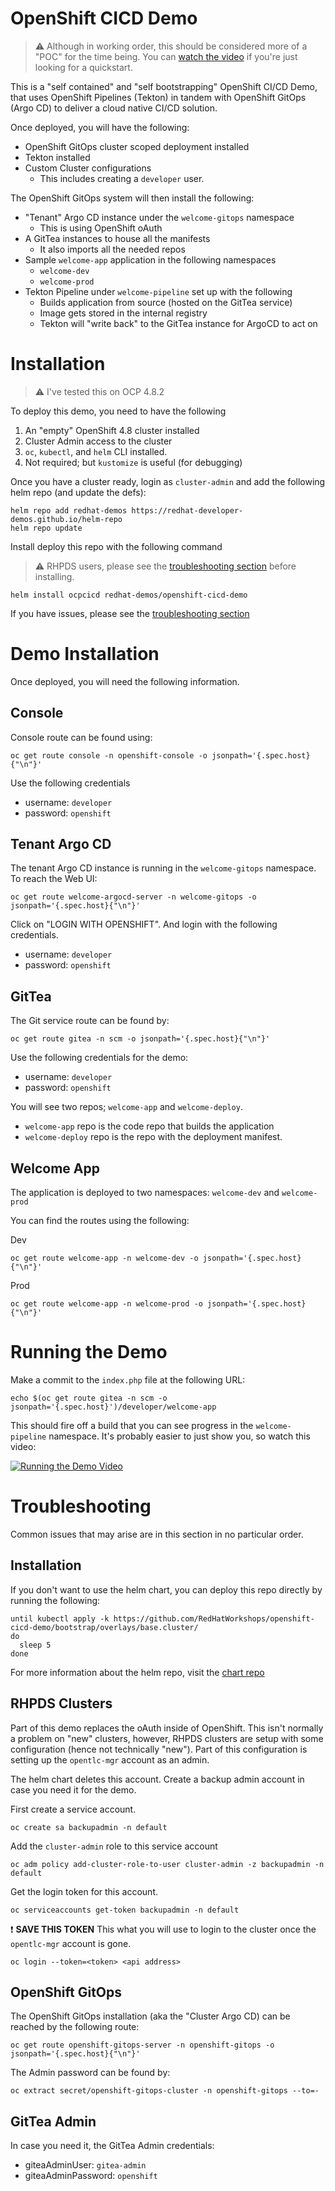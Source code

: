 # OpenShift CICD Demo

> :warning: Although in working order, this should be
> considered more of a "POC" for the time being. You can [watch the video](http://www.youtube.com/watch?v=LLYNn0kieOg)
> if you're just looking for a quickstart.

This is a "self contained" and "self bootstrapping" OpenShift CI/CD Demo,
that uses OpenShift Pipelines (Tekton) in tandem with OpenShift GitOps
(Argo CD) to deliver a cloud native CI/CD solution.

Once deployed, you will have the following:

* OpenShift GitOps cluster scoped deployment installed
* Tekton installed
* Custom Cluster configurations
  * This includes creating a `developer` user.

The OpenShift GitOps system will then install the following:

* "Tenant" Argo CD instance under the `welcome-gitops` namespace
  * This is using OpenShift oAuth
* A GitTea instances to house all the manifests
  * It also imports all the needed repos
* Sample `welcome-app` application in the following namespaces
  * `welcome-dev`
  * `welcome-prod`
* Tekton Pipeline under `welcome-pipeline` set up with the following
  * Builds application from source (hosted on the GitTea service)
  * Image gets stored in the internal registry
  * Tekton will "write back" to the GitTea instance for ArgoCD to act on

# Installation

> :warning: I've tested this on OCP 4.8.2

To deploy this demo, you need to have the following

1. An "empty" OpenShift 4.8 cluster installed
2. Cluster Admin access to the cluster
3. `oc`, `kubectl`, and `helm` CLI installed.
4. Not required; but `kustomize` is useful (for debugging)

Once you have a cluster ready, login as `cluster-admin` and add the
following helm repo (and update the defs):

```shell
helm repo add redhat-demos https://redhat-developer-demos.github.io/helm-repo
helm repo update
```

Install deploy this repo with the following command

> :warning: RHPDS users, please see the [troubleshooting section](#rhpds-clusters) before installing.

```shell
helm install ocpcicd redhat-demos/openshift-cicd-demo
```

If you have issues, please see the [troubleshooting section](#troubleshooting)

# Demo Installation

Once deployed, you will need the following information.

## Console

Console route can be found using:

```shell
oc get route console -n openshift-console -o jsonpath='{.spec.host}{"\n"}'
```

Use the following credentials

* username: `developer`
* password: `openshift`

## Tenant Argo CD

The tenant Argo CD instance is running in the `welcome-gitops`
namespace. To reach the Web UI:

```shell
oc get route welcome-argocd-server -n welcome-gitops -o jsonpath='{.spec.host}{"\n"}'
```

Click on "LOGIN WITH OPENSHIFT". And login with the following credentials.

* username: `developer`
* password: `openshift`

## GitTea

The Git service route can be found by:

```shell
oc get route gitea -n scm -o jsonpath='{.spec.host}{"\n"}'
```

Use the following credentials for the demo:

* username: `developer`
* password: `openshift`

You will see two repos; `welcome-app` and `welcome-deploy`. 

* `welcome-app` repo is the code repo that builds the application
* `welcome-deploy` repo is the repo with the deployment manifest.


## Welcome App

The application is deployed to two namespaces: `welcome-dev` and `welcome-prod`

You can find the routes using the following:

Dev

```shell
oc get route welcome-app -n welcome-dev -o jsonpath='{.spec.host}{"\n"}'
```

Prod

```shell
oc get route welcome-app -n welcome-prod -o jsonpath='{.spec.host}{"\n"}'
```

# Running the Demo

Make a commit to the `index.php` file at the following URL:

```shell
echo $(oc get route gitea -n scm -o jsonpath='{.spec.host}')/developer/welcome-app
```

This should fire off a build that you can see progress in the
`welcome-pipeline` namespace. It's probably easier to just show you, so
watch this video:

[![Running the Demo Video](http://img.youtube.com/vi/LLYNn0kieOg/0.jpg)](http://www.youtube.com/watch?v=LLYNn0kieOg)


# Troubleshooting

Common issues that may arise are in this section in no particular order.

## Installation

If you don't want to use the helm chart, you can deploy this repo directly
by running the following:

```shell
until kubectl apply -k https://github.com/RedHatWorkshops/openshift-cicd-demo/bootstrap/overlays/base.cluster/
do
  sleep 5
done
```

For more information about the helm repo, visit the [chart repo](https://github.com/redhat-developer-demos/helm-repo/tree/main/stable/openshift-cicd-demo)

## RHPDS Clusters

Part of this demo replaces the oAuth inside of OpenShift. This isn't normally a problem on "new" clusters, however, RHPDS clusters are setup with some configuration (hence not technically "new"). Part of this configuration is setting up the `opentlc-mgr` account as an admin.

The helm chart deletes this account. Create a backup admin account in case you need it for the demo.

First create a service account.

```shell
oc create sa backupadmin -n default
```

Add the `cluster-admin` role to this service account

```shell
oc adm policy add-cluster-role-to-user cluster-admin -z backupadmin -n default
```

Get the login token for this account.

```shell
oc serviceaccounts get-token backupadmin -n default
```

:exclamation: **SAVE THIS TOKEN** This what you will use to login to the cluster once the `opentlc-mgr` account is gone.

```shell
oc login --token=<token> <api address>
```


## OpenShift GitOps

The OpenShift GitOps installation (aka the "Cluster Argo CD) can be
reached by the following route:

```shell
oc get route openshift-gitops-server -n openshift-gitops -o jsonpath='{.spec.host}{"\n"}'
```

The Admin password can be found by:

```shell
oc extract secret/openshift-gitops-cluster -n openshift-gitops --to=-
```

## GitTea Admin

In case you need it, the GitTea Admin credentials:

* giteaAdminUser: `gitea-admin`
* giteaAdminPassword: `openshift`
